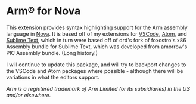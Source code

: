 # Arm® for Nova
This extension provides syntax highlighting support for the Arm assembly language in [Nova](https://panic.com/nova/). It is based off of my extensions for [VSCode](https://github.com/dan-c-underwood/vscode-arm), [Atom](https://github.com/dan-c-underwood/language-arm), and [Sublime Text](https://github.com/dan-c-underwood/ARM-ASM-Sublime), which in turn were based off of drd's fork of foxostro's x86 Assembly bundle for Sublime Text, which was developed from amorrow's PIC Assembly bundle. (Long history!)

I will continue to update this package, and will try to backport changes to the VSCode and Atom packages where possible - although there will be variations in what the editors support.

_Arm is a registered trademark of Arm Limited (or its subsidiaries) in the US and/or elsewhere._